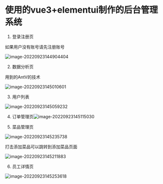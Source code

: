 # 使用的vue3+elementui制作的后台管理系统

1. 登录注册页

如果用户没有账号请先注册账号

![image-20220923144904404](D:\学习资料\code\阿耿\vue3后台管理系统\background-management-system\README.assets\image-20220923144904404.png)

2. 数据分析页

用到的AntV的技术

![image-20220923145010601](D:\学习资料\code\阿耿\vue3后台管理系统\background-management-system\README.assets\image-20220923145010601.png)

3. 用户列表

![image-20220923145059232](D:\学习资料\code\阿耿\vue3后台管理系统\background-management-system\README.assets\image-20220923145059232.png)

4. 订单管理页![image-20220923145115030](D:\学习资料\code\阿耿\vue3后台管理系统\background-management-system\README.assets\image-20220923145115030.png)

5. 菜品管理页

![image-20220923145235738](D:\学习资料\code\阿耿\vue3后台管理系统\background-management-system\README.assets\image-20220923145235738.png)

打击添加菜品可以跳转到添加菜品页面

![image-20220923145211883](D:\学习资料\code\阿耿\vue3后台管理系统\background-management-system\README.assets\image-20220923145211883.png)

6. 员工详情页

![image-20220923145253618](D:\学习资料\code\阿耿\vue3后台管理系统\background-management-system\README.assets\image-20220923145253618.png)
